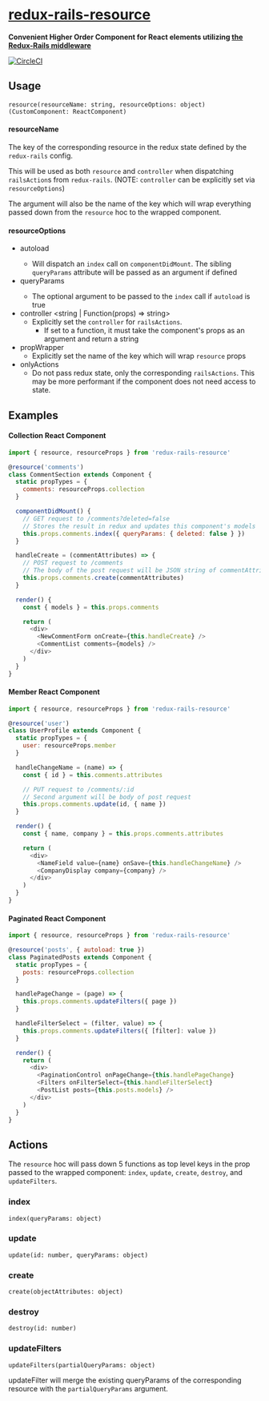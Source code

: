 [redux-rails-resource](https://instacart.github.io/redux-rails-resource/)
=========================

<strong>Convenient Higher Order Component for React elements utilizing [the Redux-Rails middleware](https://github.com/instacart/redux-rails/)</strong>

[![CircleCI](https://circleci.com/gh/instacart/Snacks.svg?style=shield)](https://circleci.com/gh/instacart/redux-rails-resource)
## Usage
`resource(resourceName: string, resourceOptions: object)(CustomComponent: ReactComponent)`

#### resourceName
The key of the corresponding resource in the redux state defined by the `redux-rails` config.

This will be used as both `resource` and `controller` when dispatching `railsAction`s
from `redux-rails`. (NOTE: `controller` can be explicitly set via `resourceOptions`)

The argument will also be the name of the key which will wrap everything passed down from
the `resource` hoc to the wrapped component.

#### resourceOptions

- autoload <bool>
  - Will dispatch an `index` call on `componentDidMount`. The sibling `queryParams`     attribute will be passed as an argument if defined
- queryParams <hash>
  - The optional argument to be passed to the `index` call if `autoload` is true
- controller <string | Function(props) => string>
  - Explicitly set the `controller` for `railsActions`.
    - If set to a function, it must take the component's props as an argument and return a string
- propWrapper
  - Explicitly set the name of the key which will wrap `resource` props
- onlyActions
  - Do not pass redux state, only the corresponding `railsActions`. This may be more performant if the component does not need access to state.

## Examples

#### Collection React Component
```javascript
import { resource, resourceProps } from 'redux-rails-resource'

@resource('comments')
class CommentSection extends Component {
  static propTypes = {
    comments: resourceProps.collection
  }

  componentDidMount() {
    // GET request to /comments?deleted=false
    // Stores the result in redux and updates this component's models
    this.props.comments.index({ queryParams: { deleted: false } })
  }

  handleCreate = (commentAttributes) => {
    // POST request to /comments
    // The body of the post request will be JSON string of commentAttributes
    this.props.comments.create(commentAttributes)
  }

  render() {
    const { models } = this.props.comments

    return (
      <div>
        <NewCommentForm onCreate={this.handleCreate} />
        <CommentList comments={models} />
      </div>
    )
  }
}
```

#### Member React Component
```javascript
import { resource, resourceProps } from 'redux-rails-resource'

@resource('user')
class UserProfile extends Component {
  static propTypes = {
    user: resourceProps.member
  }

  handleChangeName = (name) => {
    const { id } = this.comments.attributes

    // PUT request to /comments/:id
    // Second argument will be body of post request
    this.props.comments.update(id, { name })
  }

  render() {
    const { name, company } = this.props.comments.attributes

    return (
      <div>
        <NameField value={name} onSave={this.handleChangeName} />
        <CompanyDisplay company={company} />
      </div>
    )
  }
}
```

#### Paginated React Component
```javascript
import { resource, resourceProps } from 'redux-rails-resource'

@resource('posts', { autoload: true })
class PaginatedPosts extends Component {
  static propTypes = {
    posts: resourceProps.collection
  }

  handlePageChange = (page) => {
    this.props.comments.updateFilters({ page })
  }

  handleFilterSelect = (filter, value) => {
    this.props.comments.updateFilters({ [filter]: value })
  }

  render() {
    return (
      <div>
        <PaginationControl onPageChange={this.handlePageChange}
        <Filters onFilterSelect={this.handleFilterSelect}
        <PostList posts={this.posts.models} />
      </div>
    )
  }
}
```

## Actions
The `resource` hoc will pass down 5 functions as top level keys in the prop passed to the wrapped component: `index`, `update`, `create`, `destroy`, and `updateFilters`.

### index
`index(queryParams: object)`

### update
`update(id: number, queryParams: object)`

### create
`create(objectAttributes: object)`

### destroy
`destroy(id: number)`

### updateFilters
`updateFilters(partialQueryParams: object)`

updateFilter will merge the existing queryParams of the corresponding resource with
the `partialQueryParams` argument.
